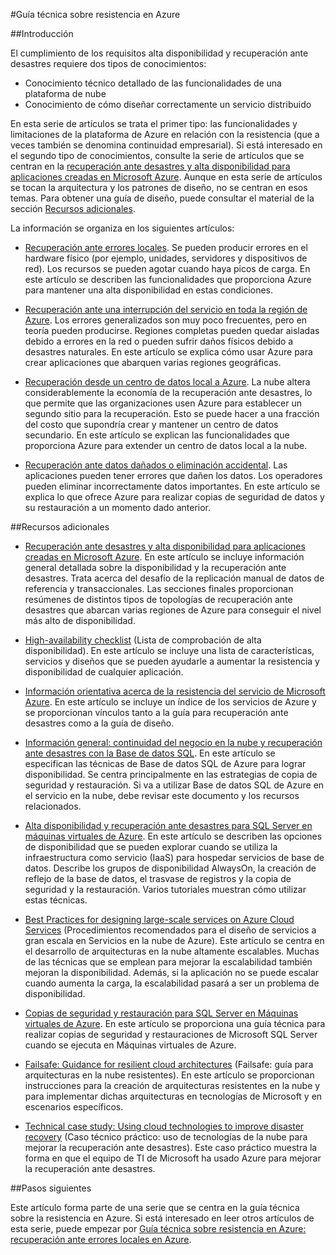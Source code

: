 <properties
   pageTitle="Índice de la guía técnica sobre resistencia | Microsoft Azure"
   description="Índice de artículos técnicos para entender y diseñar aplicaciones resistentes, con alta disponibilidad y con tolerancia a errores, así como para planear la recuperación ante desastres y la continuidad empresarial"
   services=""
   documentationCenter="na"
   authors="adamglick"
   manager="saladki"
   editor=""/>

<tags
   ms.service="resiliency"
   ms.devlang="na"
   ms.topic="article"
   ms.tgt_pltfrm="na"
   ms.workload="na"
   ms.date="08/18/2016"
   ms.author="aglick"/>

#Guía técnica sobre resistencia en Azure

##Introducción

El cumplimiento de los requisitos alta disponibilidad y recuperación ante desastres requiere dos tipos de conocimientos:

- Conocimiento técnico detallado de las funcionalidades de una plataforma de nube
- Conocimiento de cómo diseñar correctamente un servicio distribuido

En esta serie de artículos se trata el primer tipo: las funcionalidades y limitaciones de la plataforma de Azure en relación con la resistencia (que a veces también se denomina continuidad empresarial). Si está interesado en el segundo tipo de conocimientos, consulte la serie de artículos que se centran en la [recuperación ante desastres y alta disponibilidad para aplicaciones creadas en Microsoft Azure](https://aka.ms/drtechguide). Aunque en esta serie de artículos se tocan la arquitectura y los patrones de diseño, no se centran en esos temas. Para obtener una guía de diseño, puede consultar el material de la sección [Recursos adicionales](#additional-resources).

La información se organiza en los siguientes artículos:

- [Recuperación ante errores locales](resiliency-technical-guidance-recovery-local-failures.md). Se pueden producir errores en el hardware físico (por ejemplo, unidades, servidores y dispositivos de red). Los recursos se pueden agotar cuando haya picos de carga. En este artículo se describen las funcionalidades que proporciona Azure para mantener una alta disponibilidad en estas condiciones.

- [Recuperación ante una interrupción del servicio en toda la región de Azure](resiliency-technical-guidance-recovery-loss-azure-region.md). Los errores generalizados son muy poco frecuentes, pero en teoría pueden producirse. Regiones completas pueden quedar aisladas debido a errores en la red o pueden sufrir daños físicos debido a desastres naturales. En este artículo se explica cómo usar Azure para crear aplicaciones que abarquen varias regiones geográficas.

- [Recuperación desde un centro de datos local a Azure](resiliency-technical-guidance-recovery-on-premises-azure.md). La nube altera considerablemente la economía de la recuperación ante desastres, lo que permite que las organizaciones usen Azure para establecer un segundo sitio para la recuperación. Esto se puede hacer a una fracción del costo que supondría crear y mantener un centro de datos secundario. En este artículo se explican las funcionalidades que proporciona Azure para extender un centro de datos local a la nube.

- [Recuperación ante datos dañados o eliminación accidental](resiliency-technical-guidance-recovery-data-corruption.md). Las aplicaciones pueden tener errores que dañen los datos. Los operadores pueden eliminar incorrectamente datos importantes. En este artículo se explica lo que ofrece Azure para realizar copias de seguridad de datos y su restauración a un momento dado anterior.

##Recursos adicionales

- [Recuperación ante desastres y alta disponibilidad para aplicaciones creadas en Microsoft Azure](resiliency-disaster-recovery-high-availability-azure-applications.md). En este artículo se incluye información general detallada sobre la disponibilidad y la recuperación ante desastres. Trata acerca del desafío de la replicación manual de datos de referencia y transaccionales. Las secciones finales proporcionan resúmenes de distintos tipos de topologías de recuperación ante desastres que abarcan varias regiones de Azure para conseguir el nivel más alto de disponibilidad.

- [High-availability checklist](resiliency-high-availability-checklist.md) (Lista de comprobación de alta disponibilidad). En este artículo se incluye una lista de características, servicios y diseños que se pueden ayudarle a aumentar la resistencia y disponibilidad de cualquier aplicación.

- [Información orientativa acerca de la resistencia del servicio de Microsoft Azure](resiliency-service-guidance-index.md). En este artículo se incluye un índice de los servicios de Azure y se proporcionan vínculos tanto a la guía para recuperación ante desastres como a la guía de diseño.

- [Información general: continuidad del negocio en la nube y recuperación ante desastres con la Base de datos SQL](../sql-database/sql-database-business-continuity.md). En este artículo se especifican las técnicas de Base de datos SQL de Azure para lograr disponibilidad. Se centra principalmente en las estrategias de copia de seguridad y restauración. Si va a utilizar Base de datos SQL de Azure en el servicio en la nube, debe revisar este documento y los recursos relacionados.

- [Alta disponibilidad y recuperación ante desastres para SQL Server en máquinas virtuales de Azure](../virtual-machines/virtual-machines-windows-sql-high-availability-dr.md). En este artículo se describen las opciones de disponibilidad que se pueden explorar cuando se utiliza la infraestructura como servicio (IaaS) para hospedar servicios de base de datos. Describe los grupos de disponibilidad AlwaysOn, la creación de reflejo de la base de datos, el trasvase de registros y la copia de seguridad y la restauración. Varios tutoriales muestran cómo utilizar estas técnicas.

- [Best Practices for designing large-scale services on Azure Cloud Services](https://azure.microsoft.com//blog/best-practices-for-designing-large-scale-services-on-windows-azure/) (Procedimientos recomendados para el diseño de servicios a gran escala en Servicios en la nube de Azure). Este artículo se centra en el desarrollo de arquitecturas en la nube altamente escalables. Muchas de las técnicas que se emplean para mejorar la escalabilidad también mejoran la disponibilidad. Además, si la aplicación no se puede escalar cuando aumenta la carga, la escalabilidad pasará a ser un problema de disponibilidad.

- [Copias de seguridad y restauración para SQL Server en Máquinas virtuales de Azure](../virtual-machines/virtual-machines-windows-sql-backup-recovery.md). En este artículo se proporciona una guía técnica para realizar copias de seguridad y restauraciones de Microsoft SQL Server cuando se ejecuta en Máquinas virtuales de Azure.

- [Failsafe: Guidance for resilient cloud architectures](https://channel9.msdn.com/Series/FailSafe) (Failsafe: guía para arquitecturas en la nube resistentes). En este artículo se proporcionan instrucciones para la creación de arquitecturas resistentes en la nube y para implementar dichas arquitecturas en tecnologías de Microsoft y en escenarios específicos.

- [Technical case study: Using cloud technologies to improve disaster recovery](https://www.microsoft.com/itshowcase/Article/Content/737/Using-cloud-technologies-to-improve-disaster-recovery) (Caso técnico práctico: uso de tecnologías de la nube para mejorar la recuperación ante desastres). Este caso práctico muestra la forma en que el equipo de TI de Microsoft ha usado Azure para mejorar la recuperación ante desastres.

##Pasos siguientes

Este artículo forma parte de una serie que se centra en la guía técnica sobre la resistencia en Azure. Si está interesado en leer otros artículos de esta serie, puede empezar por [Guía técnica sobre resistencia en Azure: recuperación ante errores locales en Azure](resiliency-technical-guidance-recovery-local-failures.md).

<!---HONumber=AcomDC_0824_2016-->